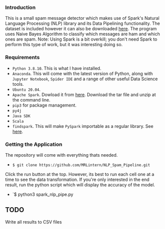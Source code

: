 ### Introduction

This is a small spam message detector which makes use of Spark's Natural Language Processing (NLP) library and its Data Pipelining functionality. 
The dataset is included however it can also be downloaded [here](https://archive.ics.uci.edu/ml/datasets/SMS+Spam+Collection). The program uses Naive Bayes Algorithm to classify which messages are ham and which ones are spam. Note: Using Spark is a bit overkill; you don't need Spark to perform this type of work, but it was interesting doing so.

### Requirements

* `Python 3.8.10`. This is what I have installed.
* `Anaconda`. This will come with the latest version of Python, along with `Jupyter Notebook`, `Spider IDE` and a range of other useful Data Science tools.
* `Ubuntu 20.04`.
* `Apache Spark`. Dowload it from [here](https://spark.apache.org/downloads.html). Download the tar file and unzip at the command line.
* `pip3` for package management.
* `py4j`
* `Java SDK`
* `Scala`
* `findspark`. This will make `PySpark` importable as a regular library. See [here](https://pypi.org/project/findspark/).

### Getting the Application

The repository will come with everything thats needed.

* `$ git clone https://github.com/MRLintern/NLP_Spam_Pipeline.git`

Click the run button at the top. However, its best to run each cell one at a time to see the data transformation.
If you're only interested in the end result, run the python script which will display the accuracy of the model.

* `$ python3 spark_nlp_pipe.py


## TODO

Write all results to CSV files

